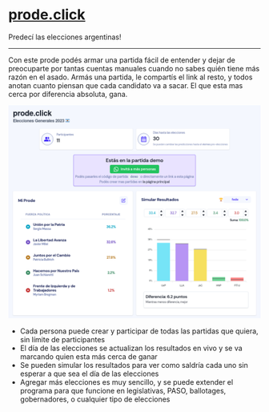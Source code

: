 # [prode.click](https://prode.click/)

Predecí las elecciones argentinas!

---

Con este prode podés armar una partida fácil de entender y dejar de preocuparte por tantas cuentas manuales cuando no sabes quién tiene más razón en el asado. Armás una partida, le compartís el link al resto, y todos anotan cuanto piensan que cada candidato va a sacar. El que esta mas cerca por diferencia absoluta, gana.

<img src='public/img/fullscreen.png'>

- Cada persona puede crear y participar de todas las partidas que quiera, sin límite de participantes
- El día de las elecciones se actualizan los resultados en vivo y se va marcando quien esta más cerca de ganar
- Se pueden simular los resultados para ver como saldría cada uno sin esperar a que sea el día de las elecciones
- Agregar más elecciones es muy sencillo, y se puede extender el programa para que funcione en legislativas, PASO, ballotages, gobernadores, o cualquier tipo de elecciones
